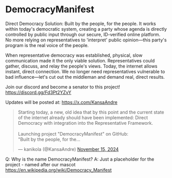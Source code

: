 # DemocracyManifest
Direct Democracy Solution: Built by the people, for the people. It works within today's democratic system, creating a party whose agenda is directly controlled by public input through our secure, ID-verified online platform. No more relying on representatives to 'interpret' public opinion—this party's program is the real voice of the people.

When representative democracy was established, physical, slow communication made it the only viable solution. Representatives could gather, discuss, and relay the people's views. Today, the internet allows instant, direct connection. We no longer need representatives vulnerable to bad influence—let's cut out the middleman and demand real, direct results.

Join our discord and become a senator to this project! 
https://discord.gg/Fd3Pt2YZvY

Updates will be posted at: https://x.com/KansaAndre

<blockquote class="twitter-tweet"><p lang="en" dir="ltr">Starting today, a new, old idea that by this point and the current state of the internet already should have been implemented: Direct Democracy with integration into the Representative Framework.<br><br>Launching project &quot;DemocracyManifest&quot; on GitHub:<br>&quot;Built by the people, for the…</p>&mdash; kanikola (@KansaAndre) <a href="https://twitter.com/KansaAndre/status/1857214381517373832?ref_src=twsrc%5Etfw">November 15, 2024</a></blockquote>

Q: Why is the name DemocracyManifest?
A: Just a placeholder for the project - named after our mascot https://en.wikipedia.org/wiki/Democracy_Manifest
